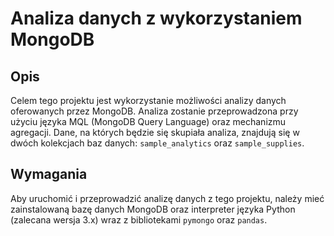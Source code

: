 # Analiza danych z wykorzystaniem MongoDB

## Opis

Celem tego projektu jest wykorzystanie możliwości analizy danych oferowanych przez MongoDB. Analiza zostanie przeprowadzona przy użyciu języka MQL (MongoDB Query Language) oraz mechanizmu agregacji. Dane, na których będzie się skupiała analiza, znajdują się w dwóch kolekcjach baz danych: `sample_analytics` oraz `sample_supplies`.

## Wymagania

Aby uruchomić i przeprowadzić analizę danych z tego projektu, należy mieć zainstalowaną bazę danych MongoDB oraz interpreter języka Python (zalecana wersja 3.x) wraz z bibliotekami `pymongo` oraz `pandas`.


